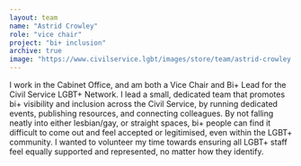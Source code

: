 ```yaml
---
layout: team
name: "Astrid Crowley"
role: "vice chair"
project: "bi+ inclusion"
archive: true
image: "https://www.civilservice.lgbt/images/store/team/astrid-crowley.jpeg"
---
```


I work in the Cabinet Office, and am both a Vice Chair and Bi+ Lead for the Civil Service LGBT+ Network. I lead a small, dedicated team that promotes bi+ visibility and inclusion across the Civil Service, by running dedicated events, publishing resources, and connecting colleagues. By not falling neatly into either lesbian/gay, or straight spaces, bi+ people can find it difficult to come out and feel accepted or legitimised, even within the LGBT+ community. I wanted to volunteer my time towards ensuring all LGBT+ staff feel equally supported and represented, no matter how they identify.

